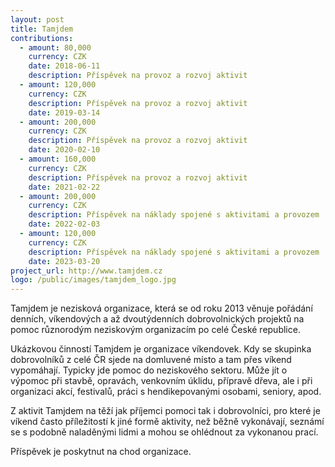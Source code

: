 ```yaml
---
layout: post
title: Tamjdem
contributions:
  - amount: 80,000
    currency: CZK
    date: 2018-06-11
    description: Příspěvek na provoz a rozvoj aktivit
  - amount: 120,000
    currency: CZK
    description: Příspěvek na provoz a rozvoj aktivit
    date: 2019-03-14
  - amount: 200,000
    currency: CZK
    description: Příspěvek na provoz a rozvoj aktivit
    date: 2020-02-10
  - amount: 160,000
    currency: CZK
    description: Příspěvek na provoz a rozvoj aktivit
    date: 2021-02-22
  - amount: 200,000
    currency: CZK
    description: Příspěvek na náklady spojené s aktivitami a provozem
    date: 2022-02-03
  - amount: 120,000
    currency: CZK
    description: Příspěvek na náklady spojené s aktivitami a provozem
    date: 2023-03-20
project_url: http://www.tamjdem.cz
logo: /public/images/tamjdem_logo.jpg
---
```


Tamjdem je nezisková organizace, která se od roku 2013 věnuje pořádání denních, víkendových a až dvoutýdenních dobrovolnických projektů na pomoc různorodým neziskovým organizacím po celé České republice.

Ukázkovou činností Tamjdem je organizace víkendovek. Kdy se skupinka dobrovolníků z celé ČR sjede na domluvené místo a tam přes víkend vypomáhají. Typicky jde pomoc do neziskového sektoru. Může jít o výpomoc při stavbě, opravách, venkovním úklidu, přípravě dřeva, ale i při organizaci akcí, festivalů, práci s hendikepovanými osobami, seniory, apod.

Z aktivit Tamjdem na těží jak příjemci pomoci tak i dobrovolníci, pro které je víkend často příležitostí k jiné formě aktivity, než běžně vykonávají, seznámí se s podobně naladěnými lidmi a mohou se ohlédnout za vykonanou prací.

Příspěvek je poskytnut na chod organizace.
